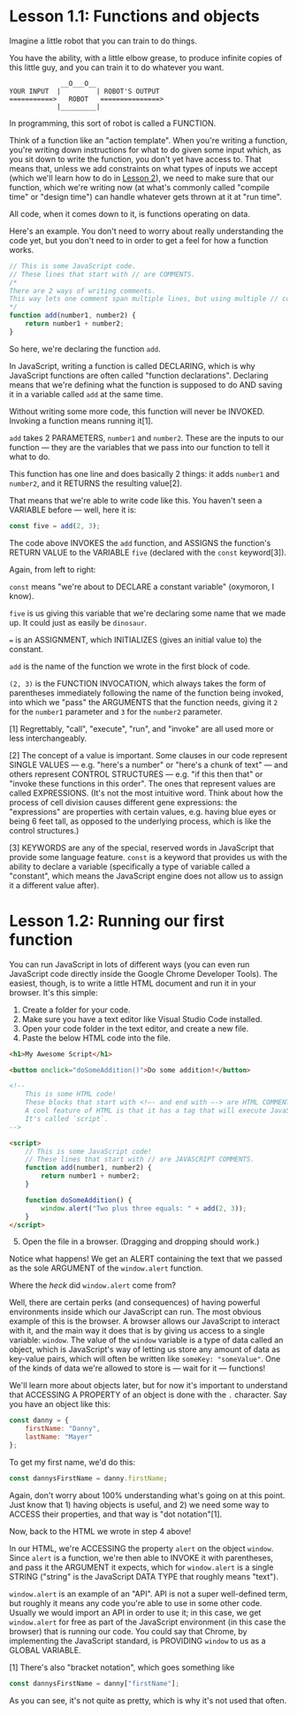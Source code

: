 # Lesson 1.1: Functions and objects

Imagine a little robot that you can train to do things.

You have the ability, with a little elbow grease, to produce infinite copies of
this little guy, and you can train it to do whatever you want.

```
             __O___O__
YOUR INPUT  |         | ROBOT'S OUTPUT
===========>   ROBOT   ===============>
            |_________|
```

In programming, this sort of robot is called a FUNCTION.

Think of a function like an "action template". When you're writing a function,
you're writing down instructions for what to do given some input which, as you
sit down to write the function, you don't yet have access to. That means that,
unless we add constraints on what types of inputs we accept (which we'll learn
how to do in [Lesson 2](../Bonus_Lesson_1_Types/Types.md)), we need to make sure that our function,
which we're writing now (at what's commonly called "compile time" or "design
time") can handle whatever gets thrown at it at "run time".

All code, when it comes down to it, is functions operating on data.

Here's an example. You don't need to worry about really understanding the code
yet, but you don't need to in order to get a feel for how a function works.

```js
// This is some JavaScript code.
// These lines that start with // are COMMENTS.
/*
There are 2 ways of writing comments.
This way lets one comment span multiple lines, but using multiple // comments is fine too.
*/
function add(number1, number2) {
    return number1 + number2;
}
```

So here, we're declaring the function `add`.

In JavaScript, writing a function is called DECLARING, which is why JavaScript
functions are often called "function declarations". Declaring means that we're
defining what the function is supposed to do AND saving it in a variable called
`add` at the same time.

Without writing some more code, this function will never be INVOKED. Invoking
a function means running it[1]. 

`add` takes 2 PARAMETERS, `number1` and `number2`. These are the inputs to our
function — they are the variables that we pass into our function to tell it what
to do.

This function has one line and does basically 2 things: it adds `number1` and
`number2`, and it RETURNS the resulting value[2].

That means that we're able to write code like this. You haven't seen a VARIABLE
before — well, here it is:

```js
const five = add(2, 3);
```

The code above INVOKES the `add` function, and ASSIGNS the function's RETURN
VALUE to the VARIABLE `five` (declared with the `const` keyword[3]).

Again, from left to right:

`const` means "we're about to DECLARE a constant variable" (oxymoron, I know).

`five` is us giving this variable that we're declaring some name that we made
up. It could just as easily be `dinosaur`.

`=` is an ASSIGNMENT, which INITIALIZES (gives an initial value to) the constant.

`add` is the name of the function we wrote in the first block of code.

`(2, 3)` is the FUNCTION INVOCATION, which always takes the form of parentheses
immediately following the name of the function being invoked, into which we
"pass" the ARGUMENTS that the function needs, giving it `2` for the `number1`
parameter and `3` for the `number2` parameter.


[1] Regrettably, "call", "execute", "run", and "invoke" are all used more or
less interchangeably.

[2] The concept of a value is important. Some clauses in our code represent
SINGLE VALUES — e.g. "here's a number" or "here's a chunk of text" — and others
represent CONTROL STRUCTURES — e.g. "if this then that" or "invoke these
functions in this order". The ones that represent values are called EXPRESSIONS.
(It's not the most intuitive word. Think about how the process of cell division
causes different gene expressions: the "expressions" are properties with certain
values, e.g. having blue eyes or being 6 feet tall, as opposed to the underlying
process, which is like the control structures.)

[3] KEYWORDS are any of the special, reserved words in JavaScript that provide
some language feature. `const` is a keyword that provides us with the ability to
declare a variable (specifically a type of variable called a "constant", which
means the JavaScript engine does not allow us to assign it a different value
after).


# Lesson 1.2: Running our first function

You can run JavaScript in lots of different ways (you can even run JavaScript
code directly inside the Google Chrome Developer Tools). The easiest, though, is
to write a little HTML document and run it in your browser. It's this simple:

1. Create a folder for your code.
2. Make sure you have a text editor like Visual Studio Code installed.
3. Open your code folder in the text editor, and create a new file.
4. Paste the below HTML code into the file.

```html
<h1>My Awesome Script</h1>

<button onclick="doSomeAddition()">Do some addition!</button>

<!--
    This is some HTML code!
    These blocks that start with <!–- and end with —-> are HTML COMMENTS.
    A cool feature of HTML is that it has a tag that will execute JavaScript code!
    It's called `script`.
-->

<script>
    // This is some JavaScript code!
    // These lines that start with // are JAVASCRIPT COMMENTS.
    function add(number1, number2) {
        return number1 + number2;
    }

    function doSomeAddition() {
        window.alert("Two plus three equals: " + add(2, 3));
    }
</script>
```

5. Open the file in a browser. (Dragging and dropping should work.)

Notice what happens! We get an ALERT containing the text that we passed as the
sole ARGUMENT of the `window.alert` function.

Where the _heck_ did `window.alert` come from?

Well, there are certain perks (and consequences) of having powerful environments
inside which our JavaScript can run. The most obvious example of this is the
browser. A browser allows our JavaScript to interact with it, and the main way
it does that is by giving us access to a single variable: `window`. The value of
the `window` variable is a type of data called an object, which is JavaScript's
way of letting us store any amount of data as key-value pairs, which will often
be written like `someKey: "someValue"`. One of the kinds of data we're allowed
to store is — wait for it — functions!

We'll learn more about objects later, but for now it's important to understand
that ACCESSING A PROPERTY of an object is done with the `.` character. Say you
have an object like this:

```js
const danny = {
    firstName: "Danny",
    lastName: "Mayer"
};
```

To get my first name, we'd do this:

```js
const dannysFirstName = danny.firstName;
```

Again, don't worry about 100% understanding what's going on at this point. Just
know that 1) having objects is useful, and 2) we need some way to ACCESS their
properties, and that way is "dot notation"[1].

Now, back to the HTML we wrote in step 4 above!

In our HTML, we're ACCESSING the property `alert` on the object `window`. Since
`alert` is a function, we're then able to INVOKE it with parentheses, and pass
it the ARGUMENT it expects, which for `window.alert` is a single STRING
("string" is the JavaScript DATA TYPE that roughly means "text").

`window.alert` is an example of an "API". API is not a super well-defined term,
but roughly it means any code you're able to use in some other code. Usually we
would import an API in order to use it; in this case, we get `window.alert` for
free as part of the JavaScript environment (in this case the browser) that is
running our code. You could say that Chrome, by implementing the JavaScript
standard, is PROVIDING `window` to us as a GLOBAL VARIABLE.


[1] There's also "bracket notation", which goes something like
```js
const dannysFirstName = danny["firstName"];
```
As you can see, it's not quite as pretty, which is why it's not used that often.

